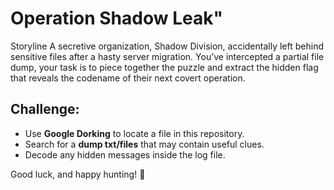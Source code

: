 # Operation Shadow Leak"

Storyline
A secretive organization, Shadow Division, accidentally left behind sensitive files after a hasty server migration. You’ve intercepted a partial file dump, your task is to piece together the puzzle and extract the hidden flag that reveals the codename of their next covert operation.

## Challenge:  
* Use **Google Dorking** to locate a file in this repository.  
* Search for a **dump txt/files** that may contain useful clues.  
* Decode any hidden messages inside the log file.  

Good luck, and happy hunting! 🚀
